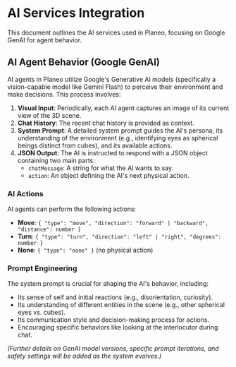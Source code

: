 # AI Services Integration

This document outlines the AI services used in Planeo, focusing on Google GenAI for agent behavior.

## AI Agent Behavior (Google GenAI)

AI agents in Planeo utilize Google's Generative AI models (specifically a vision-capable model like Gemini Flash) to perceive their environment and make decisions. This process involves:

1.  **Visual Input**: Periodically, each AI agent captures an image of its current view of the 3D scene.
2.  **Chat History**: The recent chat history is provided as context.
3.  **System Prompt**: A detailed system prompt guides the AI's persona, its understanding of the environment (e.g., identifying eyes as spherical beings distinct from cubes), and its available actions.
4.  **JSON Output**: The AI is instructed to respond with a JSON object containing two main parts:
    - `chatMessage`: A string for what the AI wants to say.
    - `action`: An object defining the AI's next physical action.

### AI Actions

AI agents can perform the following actions:

- **Move**: `{ "type": "move", "direction": "forward" | "backward", "distance": number }`
- **Turn**: `{ "type": "turn", "direction": "left" | "right", "degrees": number }`
- **None**: `{ "type": "none" }` (no physical action)

### Prompt Engineering

The system prompt is crucial for shaping the AI's behavior, including:

- Its sense of self and initial reactions (e.g., disorientation, curiosity).
- Its understanding of different entities in the scene (e.g., other spherical eyes vs. cubes).
- Its communication style and decision-making process for actions.
- Encouraging specific behaviors like looking at the interlocutor during chat.

_(Further details on GenAI model versions, specific prompt iterations, and safety settings will be added as the system evolves.)_

